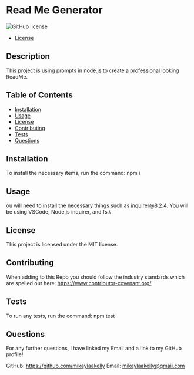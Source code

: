# Read Me Generator
![GitHub license](https://img.shields.io/badge/license-MIT-blue.svg)

* [License](#license)


## Description
This project is using prompts in node.js to create a professional looking ReadMe.

## Table of Contents
- [Installation](#installation)
- [Usage](#usage)
- [License](#license)
- [Contributing](#contributing)
- [Tests](#tests)
- [Questions](#questions)

## Installation
To install the necessary items, run the command: npm i

## Usage
ou will need to install the necessary things such as inquirer@8.2.4. You will be using VSCode, Node.js inquirer, and fs.\

## License
    
This project is licensed under the MIT license.

## Contributing
When adding to this Repo you should follow the industry standards which are spelled out here: https://www.contributor-covenant.org/

## Tests
To run any tests, run the command: npm test

## Questions
For any further questions, I have linked my Email and a link to my GitHub profile!

GitHub: https://github.com/mikaylaakelly
Email: mikaylaakelly@gmail.com
